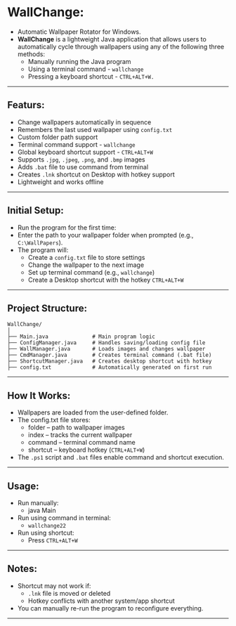 # **WallChange:**

- Automatic Wallpaper Rotator for Windows.
- **WallChange** is a lightweight Java application that allows users to automatically cycle through wallpapers using any of the following three methods:
    - Manually running the Java program
    - Using a terminal command - `wallchange` 
    - Pressing a keyboard shortcut - `CTRL+ALT+W.`

---

## **Featurs:**

- Change wallpapers automatically in sequence
- Remembers the last used wallpaper using `config.txt`
- Custom folder path support
- Terminal command support - `wallchange`
- Global keyboard shortcut support - `CTRL+ALT+W`
- Supports `.jpg`, `.jpeg`, `.png`, and `.bmp` images
- Adds `.bat` file to use command from terminal
- Creates `.lnk` shortcut on Desktop with hotkey support
- Lightweight and works offline

---

## **Initial Setup:**

- Run the program for the first time:
- Enter the path to your wallpaper folder when prompted (e.g., `C:\WallPapers`).
- The program will:
    - Create a `config.txt` file to store settings
    - Change the wallpaper to the next image
    - Set up terminal command (e.g., `wallchange`)
    - Create a Desktop shortcut with the hotkey `CTRL+ALT+W`

---

## **Project Structure:**

```
WallChange/
│
├── Main.java              # Main program logic
├── ConfigManager.java     # Handles saving/loading config file
├── WallManager.java       # Loads images and changes wallpaper
├── CmdManager.java        # Creates terminal command (.bat file)
├── ShortcutManager.java   # Creates desktop shortcut with hotkey
├── config.txt             # Automatically generated on first run
```

---

## **How It Works:**

- Wallpapers are loaded from the user-defined folder.
- The config.txt file stores:
    - folder – path to wallpaper images
    - index – tracks the current wallpaper
    - command – terminal command name
    - shortcut – keyboard hotkey (`CTRL+ALT+W`)
- The `.ps1` script and `.bat` files enable command and shortcut execution.

---

## **Usage:**

- Run manually:
    - java Main
- Run using command in terminal:
    - `wallchange22`
- Run using shortcut:
    - Press `CTRL+ALT+W`

---

## **Notes:**

- Shortcut may not work if:
    - `.lnk` file is moved or deleted
    - Hotkey conflicts with another system/app shortcut
- You can manually re-run the program to reconfigure everything.

---